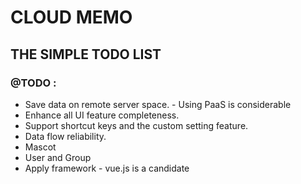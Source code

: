 # CLOUD MEMO

## THE SIMPLE TODO LIST

### @TODO :
* Save data on remote server space. - Using PaaS is considerable
* Enhance all UI feature completeness.
* Support shortcut keys and the custom setting feature.
* Data flow reliability.
* Mascot
* User and Group
* Apply framework - vue.js is a candidate
